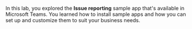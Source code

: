 In this lab, you explored the **Issue reporting** sample app that's available in Microsoft Teams. You learned how to install sample apps and how you can set up and customize them to suit your business needs.
